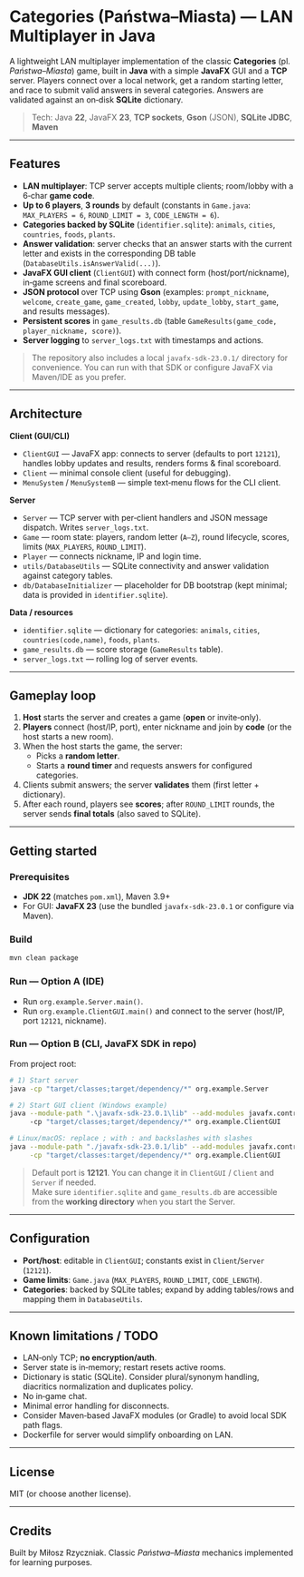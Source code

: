# Categories (Państwa–Miasta) — LAN Multiplayer in Java

A lightweight LAN multiplayer implementation of the classic **Categories** (pl. *Państwa–Miasta*) game, built in **Java** with a simple **JavaFX** GUI and a **TCP** server. Players connect over a local network, get a random starting letter, and race to submit valid answers in several categories. Answers are validated against an on‑disk **SQLite** dictionary.

> Tech: Java **22**, JavaFX **23**, **TCP sockets**, **Gson** (JSON), **SQLite JDBC**, **Maven**

---

## Features
- **LAN multiplayer**: TCP server accepts multiple clients; room/lobby with a 6‑char **game code**.
- **Up to 6 players**, **3 rounds** by default (constants in `Game.java`: `MAX_PLAYERS = 6`, `ROUND_LIMIT = 3`, `CODE_LENGTH = 6`).  
- **Categories backed by SQLite** (`identifier.sqlite`): `animals`, `cities`, `countries`, `foods`, `plants`.
- **Answer validation**: server checks that an answer starts with the current letter and exists in the corresponding DB table (`DatabaseUtils.isAnswerValid(...)`).
- **JavaFX GUI client** (`ClientGUI`) with connect form (host/port/nickname), in‑game screens and final scoreboard.
- **JSON protocol** over TCP using **Gson** (examples: `prompt_nickname`, `welcome`, `create_game`, `game_created`, `lobby`, `update_lobby`, `start_game`, and results messages).
- **Persistent scores** in `game_results.db` (table `GameResults(game_code, player_nickname, score)`).
- **Server logging** to `server_logs.txt` with timestamps and actions.

> The repository also includes a local `javafx-sdk-23.0.1/` directory for convenience. You can run with that SDK or configure JavaFX via Maven/IDE as you prefer.

---

## Architecture
**Client (GUI/CLI)**
- `ClientGUI` — JavaFX app: connects to server (defaults to port `12121`), handles lobby updates and results, renders forms & final scoreboard.
- `Client` — minimal console client (useful for debugging).
- `MenuSystem` / `MenuSystemB` — simple text‑menu flows for the CLI client.

**Server**
- `Server` — TCP server with per‑client handlers and JSON message dispatch. Writes `server_logs.txt`.
- `Game` — room state: players, random letter (`A–Z`), round lifecycle, scores, limits (`MAX_PLAYERS`, `ROUND_LIMIT`).
- `Player` — connects nickname, IP and login time.
- `utils/DatabaseUtils` — SQLite connectivity and answer validation against category tables.
- `db/DatabaseInitializer` — placeholder for DB bootstrap (kept minimal; data is provided in `identifier.sqlite`).

**Data / resources**
- `identifier.sqlite` — dictionary for categories: `animals`, `cities`, `countries(code,name)`, `foods`, `plants`.
- `game_results.db` — score storage (`GameResults` table).
- `server_logs.txt` — rolling log of server events.

---

## Gameplay loop
1. **Host** starts the server and creates a game (**open** or invite‑only).  
2. **Players** connect (host/IP, port), enter nickname and join by **code** (or the host starts a new room).  
3. When the host starts the game, the server:  
   - Picks a **random letter**.  
   - Starts a **round timer** and requests answers for configured categories.  
4. Clients submit answers; the server **validates** them (first letter + dictionary).  
5. After each round, players see **scores**; after `ROUND_LIMIT` rounds, the server sends **final totals** (also saved to SQLite).

---

## Getting started

### Prerequisites
- **JDK 22** (matches `pom.xml`), Maven 3.9+  
- For GUI: **JavaFX 23** (use the bundled `javafx-sdk-23.0.1` or configure via Maven).

### Build
```bash
mvn clean package
```

### Run — Option A (IDE)
- Run `org.example.Server.main()`.
- Run `org.example.ClientGUI.main()` and connect to the server (host/IP, port `12121`, nickname).

### Run — Option B (CLI, JavaFX SDK in repo)
From project root:
```bash
# 1) Start server
java -cp "target/classes;target/dependency/*" org.example.Server

# 2) Start GUI client (Windows example)
java --module-path ".\javafx-sdk-23.0.1\lib" --add-modules javafx.controls,javafx.graphics,javafx.fxml ^
     -cp "target/classes;target/dependency/*" org.example.ClientGUI

# Linux/macOS: replace ; with : and backslashes with slashes
java --module-path "./javafx-sdk-23.0.1/lib" --add-modules javafx.controls,javafx.graphics,javafx.fxml \
     -cp "target/classes:target/dependency/*" org.example.ClientGUI
```

> Default port is **12121**. You can change it in `ClientGUI` / `Client` and `Server` if needed.  
> Make sure `identifier.sqlite` and `game_results.db` are accessible from the **working directory** when you start the Server.

---

## Configuration
- **Port/host**: editable in `ClientGUI`; constants exist in `Client`/`Server` (`12121`).
- **Game limits**: `Game.java` (`MAX_PLAYERS`, `ROUND_LIMIT`, `CODE_LENGTH`).
- **Categories**: backed by SQLite tables; expand by adding tables/rows and mapping them in `DatabaseUtils`.

---

## Known limitations / TODO
- LAN‑only TCP; **no encryption/auth**.
- Server state is in‑memory; restart resets active rooms.
- Dictionary is static (SQLite). Consider plural/synonym handling, diacritics normalization and duplicates policy.
- No in‑game chat.
- Minimal error handling for disconnects.
- Consider Maven‑based JavaFX modules (or Gradle) to avoid local SDK path flags.
- Dockerfile for server would simplify onboarding on LAN.

---

## License
MIT (or choose another license).

---

## Credits
Built by Miłosz Rzyczniak. Classic *Państwa–Miasta* mechanics implemented for learning purposes.

